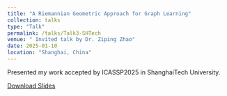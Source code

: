 ```yaml
---
title: "A Riemannian Geometric Approach for Graph Learning"
collection: talks
type: "Talk"
permalink: /talks/Talk3-SHTech
venue: " Invited talk by Dr. Ziping Zhao"
date: 2025-01-10
location: "Shanghai, China"
---
```


Presented my work accepted by ICASSP2025 in ShanghaiTech University.
<p><a href="http://kalman36912.github.io/files/slides_SHTech.pdf">Download Slides</a></p>
